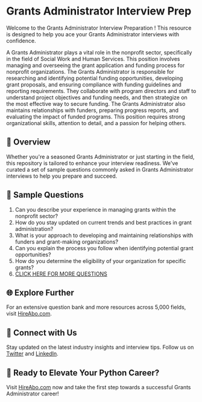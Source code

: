 # Grants Administrator Interview Prep

Welcome to the Grants Administrator Interview Preparation ! This resource is designed to help you ace your Grants Administrator interviews with confidence.

A Grants Administrator plays a vital role in the nonprofit sector, specifically in the field of Social Work and Human Services. This position involves managing and overseeing the grant application and funding process for nonprofit organizations. The Grants Administrator is responsible for researching and identifying potential funding opportunities, developing grant proposals, and ensuring compliance with funding guidelines and reporting requirements. They collaborate with program directors and staff to understand project objectives and funding needs, and then strategize on the most effective way to secure funding. The Grants Administrator also maintains relationships with funders, preparing progress reports, and evaluating the impact of funded programs. This position requires strong organizational skills, attention to detail, and a passion for helping others.

## 🚀 Overview

Whether you're a seasoned Grants Administrator or just starting in the field, this repository is tailored to enhance your interview readiness. We've curated a set of sample questions commonly asked in Grants Administrator interviews to help you prepare and succeed.

## 📝 Sample Questions

1. Can you describe your experience in managing grants within the nonprofit sector?
2. How do you stay updated on current trends and best practices in grant administration?
3. What is your approach to developing and maintaining relationships with funders and grant-making organizations?
4. Can you explain the process you follow when identifying potential grant opportunities?
5. How do you determine the eligibility of your organization for specific grants?
6. [CLICK HERE FOR MORE QUESTIONS](https://hireabo.com/job/13_3_19/Grants%20Administrator)

## 🌐 Explore Further

For an extensive question bank and more resources across 5,000 fields, visit [HireAbo.com](https://www.hireabo.com).

## 📱 Connect with Us

Stay updated on the latest industry insights and interview tips. Follow us on [Twitter](https://twitter.com/hireabo) and [LinkedIn](https://www.linkedin.com/in/hire-abo-3609972a8/).

## 🚀 Ready to Elevate Your Python Career?

Visit [HireAbo.com](https://www.hireabo.com) now and take the first step towards a successful Grants Administrator career!